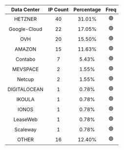 | Data Center | IP Count | Percentage | Freq |
|:------------:|:--------:|:-----------:|:-----:|
| HETZNER | 40 | 31.01% | 🟢 |
| Google-Cloud | 22 | 17.05% | 🟢 |
| OVH | 20 | 15.50% | 🟢 |
| AMAZON | 15 | 11.63% | 🟢 |
| Contabo | 7 | 5.43% | 🟢 |
| MEVSPACE | 2 | 1.55% | 🟢 |
| Netcup | 2 | 1.55% | 🟢 |
| DIGITALOCEAN | 1 | 0.78% | 🟢 |
| IKOULA | 1 | 0.78% | 🟢 |
| IONOS | 1 | 0.78% | 🟢 |
| LeaseWeb | 1 | 0.78% | 🟢 |
| Scaleway | 1 | 0.78% | 🟢 |
| OTHER | 16 | 12.40% | 🟢 |